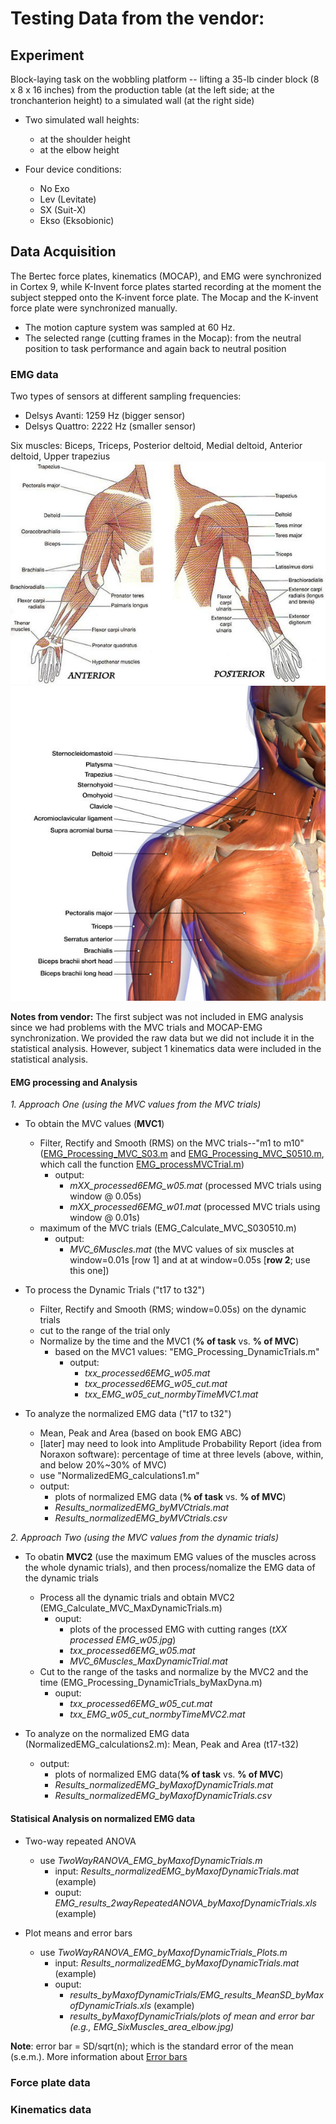 # Testing Data from the vendor: 

## Experiment
Block-laying task on the wobbling platform -- lifting a 35-lb cinder block (8 x 8 x 16 inches) from the production table (at the left side; at the tronchanterion height) to a simulated wall (at the right side) 
- Two simulated wall heights:
	- at the shoulder height
	- at the elbow height

- Four device conditions:
	- No Exo
	- Lev (Levitate)
	- SX (Suit-X)
	- Ekso (Eksobionic)

## Data Acquisition
The Bertec force plates, kinematics (MOCAP), and EMG were synchronized in Cortex 9, while K-Invent force plates started recording at the moment the subject stepped onto the K-invent force plate. The Mocap and the K-invent force plate were synchronized manually.
- The motion capture system was sampled at 60 Hz.
- The selected range (cutting frames in the Mocap): from the neutral position to task performance and again back to neutral position

### EMG data
Two types of sensors at different sampling frequencies:
- Delsys Avanti: 1259 Hz (bigger sensor)
- Delsys Quattro: 2222 Hz (smaller sensor)

Six muscles: Biceps, Triceps, Posterior deltoid, Medial deltoid, Anterior deltoid, Upper trapezius
  ![6Muscles1](Pictures/ArmMuscles1.jpg "Arm_Muscles1")
  ![6Muscles2](Pictures/ArmMuscles2.jpg "Arm_Muscles2")
  
**Notes from vendor:**
The first subject was not included in EMG analysis since we had problems with the MVC trials and MOCAP-EMG synchronization. We provided the raw data but we did not include it in the statistical analysis. However, subject 1 kinematics data were included in the statistical analysis.

#### EMG processing and Analysis
_*1. Approach One (using the MVC values from the MVC trials)*_
- To obtain the MVC values (**MVC1**)
	- Filter, Rectify and Smooth (RMS) on the MVC trials--"m1 to m10" ([EMG_Processing_MVC_S03.m](functions/EMG_Processing_MVC_S03.m) and [EMG_Processing_MVC_S0510.m](functions/EMG_Processing_MVC_S0510.m), which call the function [EMG_processMVCTrial.m](functions/EMG_processMVCTrial.m))
	  - output: 
	    - *mXX_processed6EMG_w05.mat* (processed MVC trials using window @ 0.05s)
	    - *mXX_processed6EMG_w01.mat* (processed MVC trials using window @ 0.01s) 
	- maximum of the MVC trials (EMG_Calculate_MVC_S030510.m)
	  - output: 
	    - *MVC_6Muscles.mat* (the MVC values of six muscles at window=0.01s [row 1] and at at window=0.05s [**row 2**; use this one])

- To process the Dynamic Trials ("t17 to t32")
	- Filter, Rectify and Smooth (RMS; window=0.05s) on the dynamic trials
	- cut to the range of the trial only 
	- Normalize by the time and the MVC1 (**% of task** vs. **% of MVC**)
	   - based on the MVC1 values: "EMG_Processing_DynamicTrials.m"
	     - output: 
	       - *txx_processed6EMG_w05.mat*
	       - *txx_processed6EMG_w05_cut.mat*
	       - *txx_EMG_w05_cut_normbyTimeMVC1.mat*
	       
- To analyze the normalized EMG data ("t17 to t32")
  - Mean, Peak and Area (based on book EMG ABC)
  - [later] may need to look into Amplitude Probability Report (idea from Noraxon software): percentage of time at three levels (above, within, and below 20%~30% of MVC)
  - use "NormalizedEMG_calculations1.m"
  - output:
    - plots of normalized EMG data (**% of task** vs. **% of MVC**)
    - *Results_normalizedEMG_byMVCtrials.mat*
    - *Results_normalizedEMG_byMVCtrials.csv*

   
_*2. Approach Two (using the MVC values from the dynamic trials)*_
- To obatin **MVC2** (use the maximum EMG values of the muscles across the whole dynamic trials), and then process/nomalize the EMG data of the dynamic trials
  - Process all the dynamic trials and obtain MVC2 (EMG_Calculate_MVC_MaxDynamicTrials.m)
    - ouput: 
      - plots of the processed EMG with cutting ranges (*tXX processed EMG_w05.jpg*)
      - *txx_processed6EMG_w05.mat*
      - *MVC_6Muscles_MaxDynamicTrial.mat*
  -  Cut to the range of the tasks and normalize by the MVC2 and the time (EMG_Processing_DynamicTrials_byMaxDyna.m) 
     - ouput:
       - *txx_processed6EMG_w05_cut.mat*
       - *txx_EMG_w05_cut_normbyTimeMVC2.mat*
      
- To analyze on the normalized EMG data (NormalizedEMG_calculations2.m): Mean, Peak and Area (t17-t32)
  - output:
    - plots of normalized EMG data(**% of task** vs. **% of MVC**)
    - *Results_normalizedEMG_byMaxofDynamicTrials.mat*
    - *Results_normalizedEMG_byMaxofDynamicTrials.csv*

#### Statisical Analysis on normalized EMG data
- Two-way repeated ANOVA
  - use *TwoWayRANOVA_EMG_byMaxofDynamicTrials.m*
    - input: *Results_normalizedEMG_byMaxofDynamicTrials.mat* (example)
    - ouput: *EMG_results_2wayRepeatedANOVA_byMaxofDynamicTrials.xls* (example)
    
- Plot means and error bars
  - use *TwoWayRANOVA_EMG_byMaxofDynamicTrials_Plots.m*
    - input: *Results_normalizedEMG_byMaxofDynamicTrials.mat* (example)
    - ouput: 
      - *results_byMaxofDynamicTrials/EMG_results_MeanSD_byMaxofDynamicTrials.xls* (example)
      - *results_byMaxofDynamicTrials/plots of mean and error bar (e.g., EMG_SixMuscles_area_elbow.jpg)*
      
**Note**: error bar = SD/sqrt(n); which is the standard error of the mean (s.e.m.). More information about [Error bars](https://www.nature.com/articles/nmeth.2659)


### Force plate data

### Kinematics data

